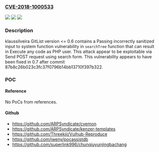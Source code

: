 ### [CVE-2018-1000533](https://cve.mitre.org/cgi-bin/cvename.cgi?name=CVE-2018-1000533)
![](https://img.shields.io/static/v1?label=Product&message=n%2Fa&color=blue)
![](https://img.shields.io/static/v1?label=Version&message=n%2Fa&color=blue)
![](https://img.shields.io/static/v1?label=Vulnerability&message=n%2Fa&color=brighgreen)

### Description

klaussilveira GitList version <= 0.6 contains a Passing incorrectly sanitized input to system function vulnerability in `searchTree` function that can result in Execute any code as PHP user. This attack appear to be exploitable via Send POST request using search form. This vulnerability appears to have been fixed in 0.7 after commit 87b8c26b023c3fc37f0796b14bb13710f397b322.

### POC

#### Reference
No PoCs from references.

#### Github
- https://github.com/ARPSyndicate/cvemon
- https://github.com/ARPSyndicate/kenzer-templates
- https://github.com/Threekiii/Vulhub-Reproduce
- https://github.com/jweny/pocassistdb
- https://github.com/superlink996/chunqiuyunjingbachang

